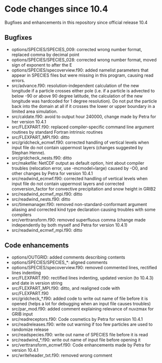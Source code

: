 Code changes since 10.4
=======================

Bugfixes and enhancements in this repository since official release 10.4

Bugfixes
--------

* options/SPECIES/SPECIES_009: corrected wrong number format, replaced comma by
  decimal point
* options/SPECIES/SPECIES_028: corrected wrong number format, moved sign of
  exponent to after the E
* options/SPECIES/specoverview.f90: added namelist parameters that appear in
  SPECIES files but were missing in this program, causing read errors.
* src/advance.f90: resolution-independent calculation of the new longitude if
  a particle crosses either pole (i.e. if a particle is advected to below -90 or
  above 90 degree latitude, the calculation of the new longitude was hardcoded for
  1 degree resolution). Do not put the particle back into the domain at all if 
  it crosses the lower or upper boundary in a limited area simulation.
* src/caldate.f90: avoid to output hour 240000, change made by Petra for her
  version 10.4.1
* src/FLEXPART.f90: replaced compiler-specific command line argument routines
  by standard Fortran intrinsic routines
* src/FLEXPART_MPI.f90: ditto
* src/gridcheck_ecmwf.f90: corrected handling of vertical levels when input
  file do not contain uppermost layers (changes suggested by Stephan Henne).
* src/gridcheck_nests.f90: ditto
* src/makefile: NetCDF output as default option, hint about compiler troubles
  (relocation error, use -mcmodel=large) caused by -O0, and other changes by
  Petra for version 10.4.1
* src/readwind_ecmwf.f90: corrected handling of vertical levels when input file
  do not contain uppermost layers and corrected conversion_factor for convective
  precipitation and snow height in GRIB2
* src/readwind_ecmwf_mpi.f90: ditto
* src/readwind_nests.f90: ditto
* src/timemanager.f90: removed non-standard-conformant argument aliasing and
  corrected kind type declaration causing troubles with some compilers
* src/verttransform.f90: removed superfluous comma (change made independently by
  both myself and Petra for version 10.4.1)
* src/readwind_ecmwf_mpi.f90: ditto
 
Code enhancements
-----------------
* options/OUTGRID: added comments describing contents
* options/SPECIES/SPECIES_*: aligned comments 
* options/SPECIES/specoverview.f90: removed commented lines, rectified lines
  indenting
* src/FLEXPART.f90: rectified lines indenting, updated version (to 10.4.3) and date
  in version string
* src/FLEXPART_MPI.f90: ditto, and realigned code with src/FLEXPART.f90
* src/gridcheck_*.f90: added code to write out name of file before it is opened
  (helps a lot for debugging when an input file causes troubles)
* src/par_mod.f90: added comment explaining relevance of nuvzmax for GRIB input
* src/readreceptors.f90: Code cosmetics by Petra for version 10.4.1
* src/readreleases.f90: write out warning if too few particles are used to
  randomize release
* src/readspecies.f90: write out name of SPECIES file before it is read
* src/readwind_*.f90: write out name of input file before opening it
* src/verttransform_ecmwf.f90: Code enhancements made by Petra for version 10.4.1
* src/writeheader_txt.f90: removed wrong comment
